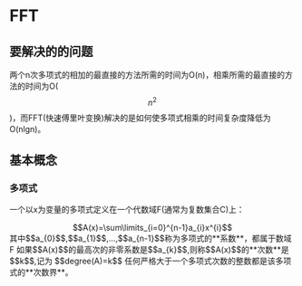 # FFT

## 要解决的的问题

两个n次多项式的相加的最直接的方法所需的时间为O\(n\)，相乘所需的最直接的方法的时间为O\($$n^2$$\)，而FFT\(快速傅里叶变换\)解决的是如何使多项式相乘的时间复杂度降低为O\(nlgn\)。

## 基本概念

### 多项式

一个以x为变量的多项式定义在一个代数域F\(通常为复数集合C\)上： 
 
<center>$$A(x)=\sum\limits_{i=0}^{n-1}a_{i}x^{i}$$</center>
其中$$a_{0}$$,$$a_{1}$$,...,$$a_{n-1}$$称为多项式的**系数**，都属于数域F
如果$$A(x)$$的最高次的非零系数是$$a_{k}$$,则称$$A(x)$$的**次数**是$$k$$,记为 $$degree(A)=k$$
任何严格大于一个多项式次数的整数都是该多项式的**次数界**。




